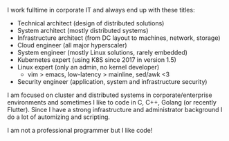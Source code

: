 I work fulltime in corporate IT and always end up with these titles:

- Technical architect (design of distributed solutions)
- System architect (mostly distributed systems)
- Infrastructure architect (from DC layout to machines, network, storage)
- Cloud engineer (all major hyperscaler)
- System engineer (mostly Linux solutions, rarely embedded)
- Kubernetes expert (using K8S since 2017 in version 1.5)
- Linux expert (only an admin, no kernel developer)
  - vim > emacs, low-latency > mainline, sed/awk <3
- Security engineer (application, system and infrastructure security)

I am focused on cluster and distributed systems in corporate/enterprise environments and sometimes I like to code in C, C++, Golang (or recently Flutter). Since I have a strong infrastructure and administrator background I do a lot of automizing and scripting.

I am not a professional programmer but I like code!

<!---
hyrsh/hyrsh is a ✨ special ✨ repository because its `README.md` (this file) appears on your GitHub profile.
You can click the Preview link to take a look at your changes.
--->
